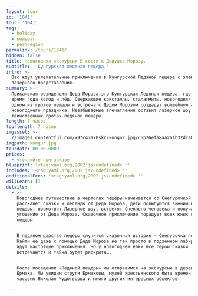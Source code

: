 ```yaml
---
layout: tour
id: '1041'
tour: '1041'
tags:
  - holiday
  - newyear
  - permregion
permalink: /tours/1041/
hidden: false
title: Новогодняя экскурсия В гости к Дедушке Морозу.
subtitle: ' Кунгурская ледяная пещера.'
intro: >-
  Вас ждут увлекательные приключения в Кунгурской Ледяной пещере с элементами
  лазерного представления.
summary: >-
  Прикамская резиденция Деда Мороза это Кунгурская Ледяная пещера, где в любое
  время года холод и лёд. Сверкающие кристаллы, сталагмиты, новогодняя елка в
  одном из гротов пещеры и встреча с Дедом Морозом создадут волшебную атмосферу
  новогоднего праздника. Незабываемые впечатления оставит лазерное шоу в
  таинственных гротах ледяной пещеры.
length: 7 часов
tourlength: 7 часов
imgasset: >-
  //images.contentful.com/x9tc47a70skr/kungur.jpg/c5b26efa8aa261b32dca8dac18f11ac7/kungur.jpg
imgpath: kungur.jpg
tourdate: 00.00.0000
prices:
  - уточняйте при заказе
blueprint: !<tag:yaml.org,2002:js/undefined> ''
includes: !<tag:yaml.org,2002:js/undefined> ''
additionalFees: !<tag:yaml.org,2002:js/undefined> ''
willLearn: []
details:
  - >-
    Новогоднее путешествие в чертогах пещеры начинается со Снегурочкой. Она
    расскажет сказки и легенды от Деда Мороза, дети полюбуются зимним нарядом
    пещеры, посмотрят Лазерное шоу, встретят Снежного человека и получат
    угощение от Деда Мороза. Сказочное приключение порадует всех юных гостей
    пещеры.


    В ледяном царстве пещеры случится сказочная история – Снегурочка потеряется.
    Найти ее даже с помощью Деда Мороза не так просто в подземном лабиринте. Вас
    ждут настоящие приключения. Но у новогодней ёлки все герои сказки
    встречаются и тайна будет раскрыта….


    После посещения «Ледяной пещеры» мы отправимся на экскурсию в деревню
    Ермака. Мы увидим струги Ермаковы, музей крестьянского быта времен Ермака,
    часовню Николая Чудотворца и много других интересных объектов.

---
```

